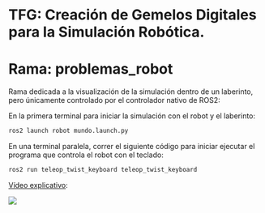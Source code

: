 # TFG: Creación de Gemelos Digitales para la Simulación Robótica. 
# Rama: problemas_robot
Rama dedicada a la visualización de la simulación dentro de un laberinto, pero únicamente controlado por el controlador nativo de ROS2: 

En la primera terminal para iniciar la simulación con el robot y el laberinto:

```bash
ros2 launch robot mundo.launch.py
```

En una terminal paralela, correr el siguiente código para iniciar ejecutar el programa que controla el robot con el teclado:
```bash
ros2 run teleop_twist_keyboard teleop_twist_keyboard
```
[Vídeo explicativo](https://drive.google.com/file/d/1YqFXenKSTBmX3yUfVSwQUJPj2Xmp33Rm/view?usp=drive_link): 

![](robot_controlado_teclado.gif)